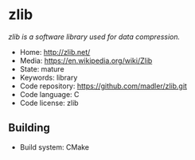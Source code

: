 # zlib

_zlib is a software library used for data compression._

- Home: http://zlib.net/
- Media: https://en.wikipedia.org/wiki/Zlib
- State: mature
- Keywords: library
- Code repository: https://github.com/madler/zlib.git
- Code language: C
- Code license: zlib

## Building

- Build system: CMake
